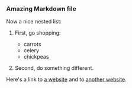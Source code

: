 ### Amazing Markdown file ###

Now a nice nested list:

 1. First, go shopping:

      * carrots
      * celery
      * chickpeas

 2. Second, do something different.

Here's a link to [a website](http://daringfireball.net) and to [another website](http://macrumors.com).
